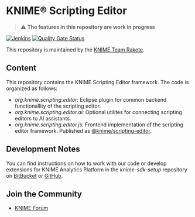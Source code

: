 # KNIME® Scripting Editor
> :warning: **The features in this repository are work in progress**

[![Jenkins](https://jenkins.knime.com/buildStatus/icon?job=knime-scripting-editor%2Fmaster)](https://jenkins.knime.com/job/knime-scripting-editor/job/master/)
[![Quality Gate Status](https://sonarcloud.io/api/project_badges/measure?project=KNIME_knime-scripting-editor&metric=alert_status&token=55129ac721eacd76417f57921368ed587ad8339d)](https://sonarcloud.io/summary/new_code?id=KNIME_knime-scripting-editor)

This repository is maintained by the [KNIME Team Rakete](mailto:team-rakete@knime.com).

## Content

This repository contains the KNIME Scripting Editor framework. The code is organized as follows:

- _org.knime.scripting.editor:_ Eclipse plugin for common backend functionallity of the scripting editor.
- _org.knime.scripting.editor.ai:_ Optional utilites for connecting scripting editors to AI assistants.
- _org.knime.scripting.editor.js:_ Frontend implementation of the scripting editor framework. Published as [@knime/scripting-editor](https://www.npmjs.com/package/@knime/scripting-editor).

## Development Notes

You can find instructions on how to work with our code or develop extensions for KNIME Analytics Platform in the _knime-sdk-setup_ repository on [BitBucket](https://bitbucket.org/KNIME/knime-sdk-setup) or [GitHub](http://github.com/knime/knime-sdk-setup).

## Join the Community

* [KNIME Forum](https://forum.knime.com/)
